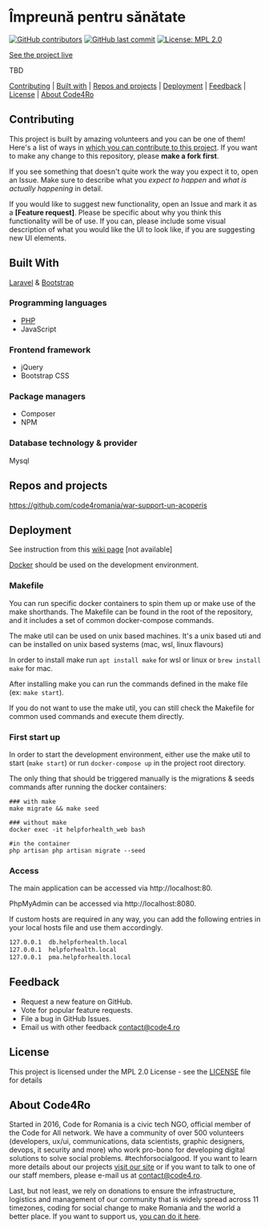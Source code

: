 # Împreună pentru sănătate

[![GitHub contributors](https://img.shields.io/github/contributors/code4romania/war-support-un-acoperis.svg?style=for-the-badge)](https://github.com/code4romania/war-support-un-acoperis/graphs/contributors) [![GitHub last commit](https://img.shields.io/github/last-commit/code4romania/war-support-un-acoperis.svg?style=for-the-badge)](https://github.com/code4romania/war-support-un-acoperis/commits/master) [![License: MPL 2.0](https://img.shields.io/badge/license-MPL%202.0-brightgreen.svg?style=for-the-badge)](https://opensource.org/licenses/MPL-2.0)

[See the project live](https://tbd/en)

TBD

[Contributing](#contributing) | [Built with](#built-with) | [Repos and projects](#repos-and-projects) | [Deployment](#deployment) | [Feedback](#feedback) | [License](#license) | [About Code4Ro](#about-code4ro)

## Contributing

This project is built by amazing volunteers and you can be one of them! Here's a list of ways in [which you can contribute to this project](.github/CONTRIBUTING.md). If you want to make any change to this repository, please **make a fork first**.

If you see something that doesn't quite work the way you expect it to, open an Issue. Make sure to describe what you _expect to happen_ and _what is actually happening_ in detail.

If you would like to suggest new functionality, open an Issue and mark it as a __[Feature request]__. Please be specific about why you think this functionality will be of use. If you can, please include some visual description of what you would like the UI to look like, if you are suggesting new UI elements. 

## Built With
[Laravel](https://laravel.com) & [Bootstrap](https://getbootstrap.com)
### Programming languages
- [PHP](https://php.com)
- JavaScript
### Frontend framework
- jQuery
- Bootstrap CSS
### Package managers
- Composer
- NPM
### Database technology & provider
Mysql
## Repos and projects
https://github.com/code4romania/war-support-un-acoperis 

## Deployment

See instruction from this [wiki page](https://github.com/code4romania/war-support-un-acoperis/wiki/Local-Development-Environment) [not available]

[Docker](https://docs.docker.com/get-docker/) should be used on the development environment.

### Makefile
You can run specific docker containers to spin them up or make use of the make shorthands. The Makefile can be found in the root of the repository, and it includes a set of common docker-compose commands. 

The make util can be used on unix based machines. It's a unix based uti and can be installed on unix based systems (mac, wsl, linux flavours)

In order to install make run `apt install make` for wsl or linux or `brew install make` for mac.

After installing make you can run the commands defined in the make file (ex: `make start`). 

If you do not want to use the make util, you can still check the Makefile for common used commands and execute them directly.

### First start up

In order to start the development environment, either use the make util to start (`make start`) or run `docker-compose up` in the project root directory.

The only thing that should be triggered manually is the migrations & seeds commands after running the docker containers:
```
### with make
make migrate && make seed

### without make
docker exec -it helpforhealth_web bash

#in the container
php artisan php artisan migrate --seed
```

### Access
The main application can be accessed via http://localhost:80.

PhpMyAdmin can be accessed via http://localhost:8080. 

If custom hosts are required in any way, you can add the following entries in your local hosts file and use them accordingly.

```bash
127.0.0.1  db.helpforhealth.local
127.0.0.1  helpforhealth.local
127.0.0.1  pma.helpforhealth.local
```

## Feedback

* Request a new feature on GitHub.
* Vote for popular feature requests.
* File a bug in GitHub Issues.
* Email us with other feedback contact@code4.ro

## License

This project is licensed under the MPL 2.0 License - see the [LICENSE](LICENSE) file for details

## About Code4Ro

Started in 2016, Code for Romania is a civic tech NGO, official member of the Code for All network. We have a community of over 500 volunteers (developers, ux/ui, communications, data scientists, graphic designers, devops, it security and more) who work pro-bono for developing digital solutions to solve social problems. #techforsocialgood. If you want to learn more details about our projects [visit our site](https://www.code4.ro/en/) or if you want to talk to one of our staff members, please e-mail us at contact@code4.ro.

Last, but not least, we rely on donations to ensure the infrastructure, logistics and management of our community that is widely spread across 11 timezones, coding for social change to make Romania and the world a better place. If you want to support us, [you can do it here](https://code4.ro/en/donate/).

